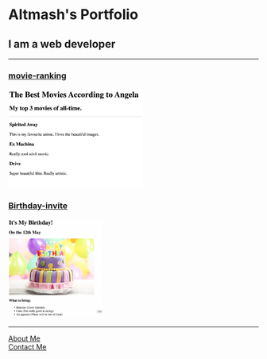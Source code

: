 <!DOCTYPE html>
<html lang="en">
  <head>
    <meta charset="UTF-8" />
    <title>Altmash's Portfolio</title>
  </head>
  <body>
    <h1>Altmash's Portfolio</h1>
    <h2>I am a web developer</h2>
    <hr />
    <h3>
      <a href="../4.3 HTML Porfolio Project/public/movie-ranking.html"
        >movie-ranking</a
      >
    </h3>
    <img
      src="./assets/images/movie-ranking.png"
      height="200"
      alt="Movie ranking"
    />
    <h3><a href="./public/birthday-invite.html">Birthday-invite</a></h3>
    <img
      src="./assets/images/birthday-invite.png"
      height="200"
      alt="birthday-invite"
    />
    <hr />
    <a href="./public/about.html"> About Me</a>
    </Br>
    <a href="./public/contact.html">Contact Me</a>
  </body>
</html>
